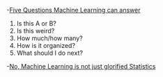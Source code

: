 -[Five Questions Machine Learning can answer](https://brohrer.github.io/five_questions_data_science_answers.html)
1. Is this A or B?
2. Is this weird?
3. How much/how many?
4. How is it organized?
5. What should I do next?

-[No, Machine Learning is not just glorified Statistics](https://towardsdatascience.com/no-machine-learning-is-not-just-glorified-statistics-26d3952234e3?source=emailShare-17a8687279ce-1547271903&_branch_match_id=613367988687238058)
